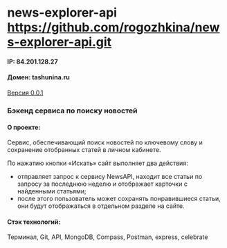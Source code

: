 # news-explorer-api https://github.com/rogozhkina/news-explorer-api.git



#### IP: 84.201.128.27
#### Домен: tashunina.ru


<u>Версия 0.0.1</u>

### Бэкенд сервиса по поиску новостей

#### О проекте:

Сервис, обеспечивающий поиск новостей по ключевому слову и сохранение отобранных статей в личном кабинете.

По нажатию кнопки «Искать» сайт выполняет два действия:

- отправляет запрос к сервису NewsAPI, находит все статьи по запросу за последнюю неделю и отображает карточки с найденными статьями;
- после этого пользователь может сохранять понравившиеся статьи, они будут отображаться в отдельном разделе на сайте.

#### Стэк технологий:

Терминал, Git, API, MongoDB, Compass, Postman, express, celebrate
